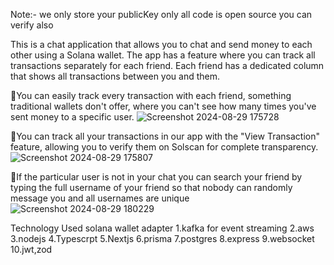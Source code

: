 Note:- we only store your publicKey only all code is open source you can verify also

This is a chat application that allows you to chat and send money to each other using a Solana wallet. The app has a feature where you can track all transactions separately for each friend. Each friend has a dedicated column that shows all transactions between you and them.

💫You can easily track every transaction with each friend, something traditional wallets don't offer, where you can't see how many times you've sent money to a specific user. 
![Screenshot 2024-08-29 175728](https://github.com/user-attachments/assets/00b5ee03-8ee9-47d2-8e45-a8cd2441906c)


💫You can track all your transactions in our app with the "View Transaction" feature, allowing you to verify them on Solscan for complete transparency.
![Screenshot 2024-08-29 175807](https://github.com/user-attachments/assets/6fb3523d-581d-45fe-8182-766f37ed3e62)

💫If the particular user is not in your chat you can search your friend by typing the full username of your friend so that nobody can randomly message you and all usernames are unique
![Screenshot 2024-08-29 180229](https://github.com/user-attachments/assets/cc822bbc-cb33-4578-85f4-181239f730e9)

Technology Used
solana wallet adapter
1.kafka for event streaming
2.aws
3.nodejs
4.Typescrpt
5.Nextjs
6.prisma
7.postgres
8.express
9.websocket
10.jwt,zod



